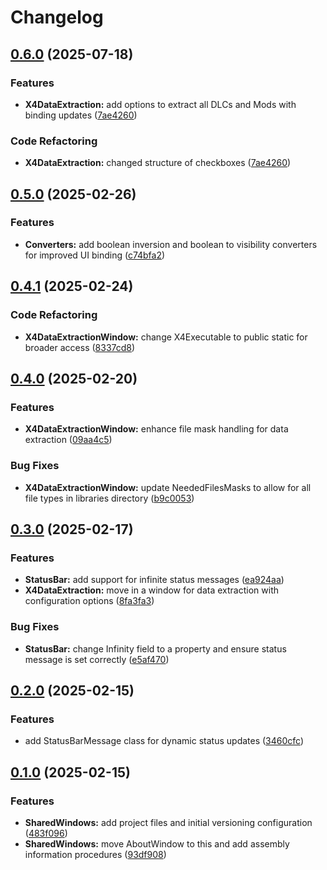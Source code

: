 # Changelog

## [0.6.0](https://github.com/chemodun/X4-UniverseEditor/compare/SharedWindows@v0.5.0...SharedWindows@v0.6.0) (2025-07-18)


### Features

* **X4DataExtraction:** add options to extract all DLCs and Mods with binding updates ([7ae4260](https://github.com/chemodun/X4-UniverseEditor/commit/7ae4260fb747de6b2157a53b8e8b5d99b256b23c))


### Code Refactoring

* **X4DataExtraction:** changed structure of checkboxes ([7ae4260](https://github.com/chemodun/X4-UniverseEditor/commit/7ae4260fb747de6b2157a53b8e8b5d99b256b23c))

## [0.5.0](https://github.com/chemodun/X4-UniverseEditor/compare/SharedWindows@v0.4.1...SharedWindows@v0.5.0) (2025-02-26)


### Features

* **Converters:** add boolean inversion and boolean to visibility converters for improved UI binding ([c74bfa2](https://github.com/chemodun/X4-UniverseEditor/commit/c74bfa29732c319e7b2605b42f3af271b0a28ccd))

## [0.4.1](https://github.com/chemodun/X4-UniverseEditor/compare/SharedWindows@v0.4.0...SharedWindows@v0.4.1) (2025-02-24)


### Code Refactoring

* **X4DataExtractionWindow:** change X4Executable to public static for broader access ([8337cd8](https://github.com/chemodun/X4-UniverseEditor/commit/8337cd80d9c8166c2509cc9b22d3851b70c323b9))

## [0.4.0](https://github.com/chemodun/X4-UniverseEditor/compare/SharedWindows@v0.3.0...SharedWindows@v0.4.0) (2025-02-20)


### Features

* **X4DataExtractionWindow:** enhance file mask handling for data extraction ([09aa4c5](https://github.com/chemodun/X4-UniverseEditor/commit/09aa4c5df7bffc06da697d87c962c4e9b401a59f))


### Bug Fixes

* **X4DataExtractionWindow:** update NeededFilesMasks to allow for all file types in libraries directory ([b9c0053](https://github.com/chemodun/X4-UniverseEditor/commit/b9c00539f71d523aac48eb18cbf3d8ef44830b30))

## [0.3.0](https://github.com/chemodun/X4-UniverseEditor/compare/SharedWindows@v0.2.0...SharedWindows@v0.3.0) (2025-02-17)


### Features

* **StatusBar:** add support for infinite status messages ([ea924aa](https://github.com/chemodun/X4-UniverseEditor/commit/ea924aa497cfe8fdd686c0cd9ed8103cd8f11408))
* **X4DataExtraction:** move in a window for data extraction with configuration options ([8fa3fa3](https://github.com/chemodun/X4-UniverseEditor/commit/8fa3fa3f0c4a82dd079f15a590e8b6b684e7c202))


### Bug Fixes

* **StatusBar:** change Infinity field to a property and ensure status message is set correctly ([e5af470](https://github.com/chemodun/X4-UniverseEditor/commit/e5af47017af0ccfdc427afb2cfa144d8148eb0c9))

## [0.2.0](https://github.com/chemodun/X4-UniverseEditor/compare/SharedWindows@v0.1.0...SharedWindows@v0.2.0) (2025-02-15)


### Features

* add StatusBarMessage class for dynamic status updates ([3460cfc](https://github.com/chemodun/X4-UniverseEditor/commit/3460cfc52694b918a28af4dc8f1fd10ef07c54ec))

## [0.1.0](https://github.com/chemodun/X4-UniverseEditor/compare/SharedWindows-v0.0.1...SharedWindows@v0.1.0) (2025-02-15)


### Features

* **SharedWindows:** add project files and initial versioning configuration ([483f096](https://github.com/chemodun/X4-UniverseEditor/commit/483f096ccd52d05f05f4141be83f9c10e22b3136))
* **SharedWindows:** move AboutWindow to this and add assembly information procedures ([93df908](https://github.com/chemodun/X4-UniverseEditor/commit/93df9087e66e6bd8ed2430a73e2ad3262066f04f))
